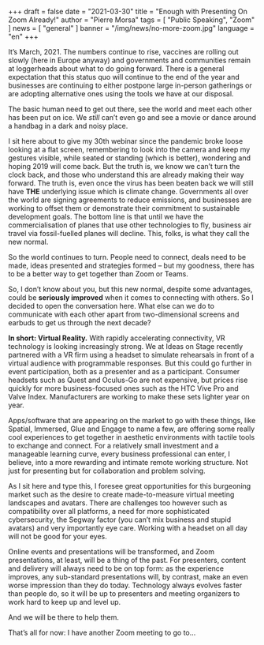 +++
draft = false
date = "2021-03-30"
title = "Enough with Presenting On Zoom Already!"
author = "Pierre Morsa"
tags = [ "Public Speaking", "Zoom" ]
news = [ "general" ]
banner = "/img/news/no-more-zoom.jpg"
language = "en"
+++

It’s March, 2021. The numbers continue to rise, vaccines are rolling out slowly (here in Europe anyway) and governments and communities remain at loggerheads about what to do going forward. There is a general expectation that this status quo will continue to the end of the year and businesses are continuing to either postpone large in-person gatherings or are adopting alternative ones using the tools we have at our disposal. 
 
The basic human need to get out there, see the world and meet each other has been put on ice. We *still* can’t even go and see a movie or dance around a handbag in a dark and noisy place. 
 
I sit here about to give my 30th webinar since the pandemic broke loose looking at a flat screen, remembering to look into the camera and keep my gestures visible, while seated or standing (which is better), wondering and hoping 2019 will come back. But the truth is, we know we can’t turn the clock back, and those who understand this are already making their way forward. The truth is, even once the virus has been beaten back we will still have **THE** underlying issue which is climate change. Governments all over the world are signing agreements to reduce emissions, and businesses are working to offset them or demonstrate their commitment to sustainable development goals. The bottom line is that until we have the commercialisation of planes that use other technologies to fly, business air travel via fossil-fuelled planes will decline. This, folks, is what they call the new normal. 
 
So the world continues to turn. People need to connect, deals need to be made, ideas presented and strategies formed – but my goodness, there has to be a better way to get together than Zoom or Teams. 
 
So, I don’t know about you, but this new normal, despite some advantages, could be **seriously improved** when it comes to connecting with others. So I decided to open the conversation here. What else can we do to communicate with each other apart from two-dimensional screens and earbuds to get us through the next decade? 
 
**In short: Virtual Reality.** With rapidly accelerating connectivity, VR technology is looking increasingly strong. We at Ideas on Stage recently partnered with a VR firm using a headset to simulate rehearsals in front of a virtual audience with programmable responses. But this could go further in event participation, both as a presenter and as a participant. Consumer headsets such as Quest and Oculus-Go are not expensive, but prices rise quickly for more business-focused ones such as the HTC Vive Pro and Valve Index. Manufacturers are working to make these sets lighter year on year. 
 
Apps/software that are appearing on the market to go with these things, like Spatial, Immersed, Glue and Engage to name a few, are offering some really cool experiences to get together in aesthetic environments with tactile tools to exchange and connect. For a relatively small investment and a manageable learning curve, every business professional can enter, I believe, into a more rewarding and intimate remote working structure. Not just for presenting but for collaboration and problem solving. 
 
As I sit here and type this, I foresee great opportunities for this burgeoning market such as the desire to create made-to-measure virtual meeting landscapes and avatars. There are challenges too however such as compatibility over all platforms, a need for more sophisticated cybersecurity, the Segway factor (you can’t mix business and stupid avatars) and very importantly eye care. Working with a headset on all day will not be good for your eyes.
 
Online events and presentations will be transformed, and Zoom presentations, at least, will be a thing of the past. For presenters, content and delivery will always need to be on top form: as the experience improves, any sub-standard presentations will, by contrast, make an even worse impression than they do today. Technology always evolves faster than people do, so it will be up to presenters and meeting organizers to work hard to keep up and level up.

And we will be there to help them.

That’s all for now: I have another Zoom meeting to go to…

